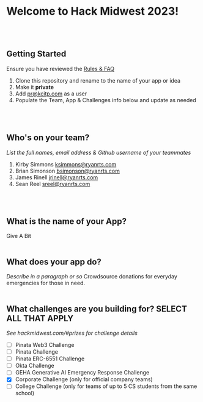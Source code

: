 # Welcome to Hack Midwest 2023!
<br /><br />


## Getting Started
Ensure you have reviewed the [Rules & FAQ](https://hackmidwest.com/#faq)
1. Clone this repository and rename to the name of your app or idea
2. Make it **private**
3. Add pr@kcitp.com as a user
4. Populate the Team, App & Challenges info below and update as needed

<br /><br />

## Who's on your team?
*List the full names,  email address & Github username of your teammates*

1. Kirby Simmons ksimmons@ryanrts.com
2. Brian Simonson bsimonson@ryanrts.com
3. James Rinell jrinell@ryanrts.com
4. Sean Reel sreel@ryanrts.com

<br /><br />


## What is the name of your App?
Give A Bit
<br /><br />
## What does your app do?
*Describe in a paragraph or so*
Crowdsource donations for everyday emergencies for those in need.
<br /><br />


## What challenges are you building for? SELECT ALL THAT APPLY
*See hackmidwest.com/#prizes for challenge details*
- [ ]  Pinata Web3 Challenge
- [ ]  Pinata Challenge
- [ ]  Pinata ERC-6551 Challenge
- [ ]  Okta Challenge
- [ ]  GEHA Generative AI Emergency Response Challenge
- [X]  Corporate Challenge (only for official company teams)
- [ ]  College Challenge (only for teams of up to 5 CS students from the same school)

<br /><br />




